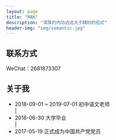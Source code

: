```yaml
---
layout: page
title: "MAN"
description: "深厚的内功远远大于精妙的招式"
header-img: "img/semantic.jpg"
---
```


## 联系方式

WeChat：2681873307  

## 关于我
- 2018-09-01 ~ 2019-07-01 初中语文老师  
|
- 2018-06-30 大学毕业  
|
- 2017-05-19 正式成为中国共产党党员
